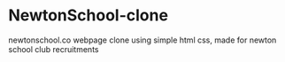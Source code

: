 # NewtonSchool-clone
newtonschool.co webpage clone using simple html css, made for newton school club recruitments
